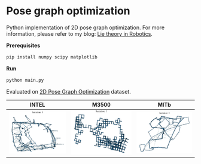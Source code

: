# Pose graph optimization

Python implementation of 2D pose graph optimization. For more information, please refer to my blog: [Lie theory in Robotics](https://dgbshien.com/docs/blogs/lie-theory.pdf).

**Prerequisites**
```sh
pip install numpy scipy matplotlib
```

**Run**
```sh
python main.py
```

Evaluated on [2D Pose Graph Optimization](https://lucacarlone.mit.edu/datasets/) dataset.

| INTEL               | M3500               | MITb               |
| ------------------- | ------------------- | ------------------ |
| ![](docs/INTEL.gif) | ![](docs/M3500.gif) | ![](docs/MITb.gif) |
